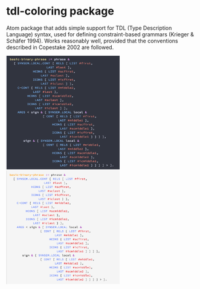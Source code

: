 # tdl-coloring package

Atom package that adds simple support for TDL (Type Description Language) syntax, used for defining constraint-based grammars (Krieger & Schäfer 1994). Works reasonably well, provided that the conventions described in Copestake 2002 are followed.


<section>
<img width="300" height="300" src="https://github.com/lemontheme/tdl-coloring/blob/master/screenshots/dark_tdl.png">
<img width="300" height="300" src="https://github.com/lemontheme/tdl-coloring/blob/master/screenshots/light_tdl.png">
</section>
